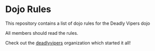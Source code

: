Dojo Rules
==========

This repository contains a list of dojo rules for the Deadly Vipers dojo

All members should read the rules.

Check out the [deadlyvipers](https://github.com/deadlyvipers) organization which started it all!


